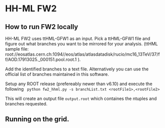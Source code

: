 # HH-ML FW2
## How to run FW2 locally
HH-ML FW2 uses ttHML-GFW1 as an input. Pick a ttHML-GFW1 file and figure out what branches you want to be mirrored for your analysis.
(ttHML sample file: root://eosatlas.cern.ch:1094//eos/atlas/atlasdatadisk/rucio/mc16_13TeV/37/ff/AOD.17913025._000151.pool.root.1 ). 

Add the identified branches to a text file. Alternatively you can use the official list of branches maintained in this software. 

Setup any ROOT release (prefereably newer than v6.10) and execute the following 
` python fw2_hhml.py -s branchList.txt <rootFile1>,<rootFile2>`

This will create an output file `output.root` which containes the ntuples and branches requested. 

## Running on the grid. 
